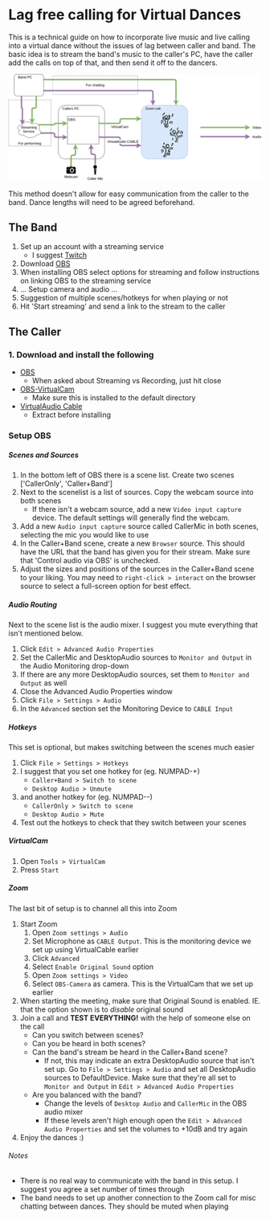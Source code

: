 # Lag free calling for Virtual Dances

This is a technical guide on how to incorporate live music and live calling into a virtual dance without the issues of lag between caller and band.  The basic idea is to stream the band's music to the caller's PC, have the caller add the calls on top of that, and then send it off to the dancers.

![Overview of setup](./overview.png)

This method doesn't allow for easy communication from the caller to the band.  Dance lengths will need to be agreed beforehand.

## The Band

1. Set up an account with a streaming service
   - I suggest [Twitch](https://www.twitch.tv/)
1. Download [OBS](https://obsproject.com/)
2. When installing OBS select options for streaming and follow instructions on linking OBS to the streaming service
3. ... Setup camera and audio ...
1. Suggestion of multiple scenes/hotkeys for when playing or not
4. Hit 'Start streaming' and send a link to the stream to the caller


## The Caller
### 1. Download and install the following
   - [OBS](https://obsproject.com/)
     - When asked about Streaming vs Recording, just hit close
   - [OBS-VirtualCam](https://github.com/CatxFish/obs-virtual-cam/releases/latest)
     - Make sure this is installed to the default directory
   - [VirtualAudio Cable](https://www.vb-audio.com/Cable/)
     - Extract before installing

### Setup OBS
##### Scenes and Sources
1. In the bottom left of OBS there is a scene list.  Create two scenes ['CallerOnly', 'Caller+Band']
2. Next to the scenelist is a list of sources.  Copy the webcam source into both scenes
   - If there isn't a webcam source, add a new `Video input capture` device.  The default settings will generally find the webcam.
3. Add a new `Audio input capture` source called CallerMic in both scenes, selecting the mic you would like to use
4. In the Caller+Band scene, create a new `Browser` source.  This should have the URL that the band has given you for their stream.  Make sure that 'Control audio via OBS' is unchecked.
5. Adjust the sizes and positions of the sources in the Caller+Band scene to your liking.  You may need to `right-click > interact` on the browser source to select a full-screen option for best effect.

##### Audio Routing
Next to the scene list is the audio mixer.  I suggest you mute everything that isn't mentioned below.
1. Click `Edit > Advanced Audio Properties`
2. Set the CallerMic and DesktopAudio sources to `Monitor and Output` in the Audio Monitoring drop-down
3. If there are any more DesktopAudio sources, set them to `Monitor and Output` as well
4. Close the Advanced Audio Properties window
5. Click `File > Settings > Audio`
6. In the `Advanced` section set the Monitoring Device to `CABLE Input`

##### Hotkeys
This set is optional, but makes switching between the scenes much easier
1. Click `File > Settings > Hotkeys`
2. I suggest that you set one hotkey for (eg. NUMPAD-+)
   - `Caller+Band > Switch to scene`
   - `Desktop Audio > Unmute`
3. and another hotkey for (eg. NUMPAD--)
   - `CallerOnly > Switch to scene`
   - `Desktop Audio > Mute`
4. Test out the hotkeys to check that they switch between your scenes

##### VirtualCam
1. Open `Tools > VirtualCam`
2. Press `Start`

##### Zoom
The last bit of setup is to channel all this into Zoom
1. Start Zoom
   1. Open `Zoom settings > Audio`
   1. Set Microphone as `CABLE Output`.  This is the monitoring device we set up using VirtualCable earlier
   1. Click `Advanced`
   1. Select `Enable Original Sound` option
   1. Open `Zoom settings > Video`
   1. Select `OBS-Camera` as camera.  This is the VirtualCam that we set up earlier
1. When starting the meeting, make sure that Original Sound is enabled.  IE. that the option shown is to _disable_ original sound
1. Join a call and **TEST EVERYTHING!** with the help of someone else on the call
   - Can you switch between scenes?
   - Can you be heard in both scenes?
   - Can the band's stream be heard in the Caller+Band scene?
      - If not, this may indicate an extra DesktopAudio source that isn't set up.  Go to `File > Settings > Audio` and set all DesktopAudio sources to DefaultDevice.  Make sure that they're all set to `Monitor and Output` in `Edit > Advanced Audio Properties`
   - Are you balanced with the band?
      - Change the levels of `Desktop Audio` and `CallerMic` in the OBS audio mixer
      - If these levels aren't high enough open the `Edit > Advanced Audio Properties` and set the volumes to +10dB and try again
1. Enjoy the dances :)

###### Notes
- There is no real way to communicate with the band in this setup.  I suggest you agree a set number of times through
- The band needs to set up another connection to the Zoom call for misc chatting between dances.  They should be muted when playing